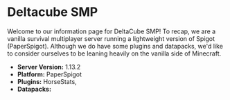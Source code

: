 # Deltacube SMP

Welcome to our information page for DeltaCube SMP! To recap, we are a vanilla survival multiplayer server running a lightweight version of Spigot (PaperSpigot). Although we do have some plugins and datapacks, we'd like to consider ourselves to be leaning heavily on the vanilla side of Minecraft.

* **Server Version:** 1.13.2
* **Platform:** PaperSpigot
* **Plugins:** HorseStats, 
* **Datapacks:** 

